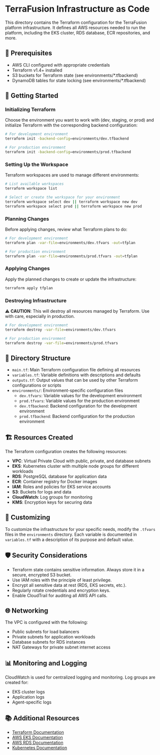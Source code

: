 # TerraFusion Infrastructure as Code

This directory contains the Terraform configuration for the TerraFusion platform infrastructure. It defines all AWS resources needed to run the platform, including the EKS cluster, RDS database, ECR repositories, and more.

## 📝 Prerequisites

- AWS CLI configured with appropriate credentials
- Terraform v1.4+ installed
- S3 buckets for Terraform state (see environments/*.tfbackend)
- DynamoDB tables for state locking (see environments/*.tfbackend)

## 🚀 Getting Started

### Initializing Terraform

Choose the environment you want to work with (dev, staging, or prod) and initialize Terraform with the corresponding backend configuration:

```bash
# For development environment
terraform init -backend-config=environments/dev.tfbackend

# For production environment
terraform init -backend-config=environments/prod.tfbackend
```

### Setting Up the Workspace

Terraform workspaces are used to manage different environments:

```bash
# List available workspaces
terraform workspace list

# Select or create the workspace for your environment
terraform workspace select dev || terraform workspace new dev
terraform workspace select prod || terraform workspace new prod
```

### Planning Changes

Before applying changes, review what Terraform plans to do:

```bash
# For development environment
terraform plan -var-file=environments/dev.tfvars -out=tfplan

# For production environment
terraform plan -var-file=environments/prod.tfvars -out=tfplan
```

### Applying Changes

Apply the planned changes to create or update the infrastructure:

```bash
terraform apply tfplan
```

### Destroying Infrastructure

⚠️ **CAUTION**: This will destroy all resources managed by Terraform. Use with care, especially in production.

```bash
# For development environment
terraform destroy -var-file=environments/dev.tfvars

# For production environment
terraform destroy -var-file=environments/prod.tfvars
```

## 📁 Directory Structure

- `main.tf`: Main Terraform configuration file defining all resources
- `variables.tf`: Variable definitions with descriptions and defaults
- `outputs.tf`: Output values that can be used by other Terraform configurations or scripts
- `environments/`: Environment-specific configuration files
  - `dev.tfvars`: Variable values for the development environment
  - `prod.tfvars`: Variable values for the production environment
  - `dev.tfbackend`: Backend configuration for the development environment
  - `prod.tfbackend`: Backend configuration for the production environment

## 🏗️ Resources Created

The Terraform configuration creates the following resources:

- **VPC**: Virtual Private Cloud with public, private, and database subnets
- **EKS**: Kubernetes cluster with multiple node groups for different workloads
- **RDS**: PostgreSQL database for application data
- **ECR**: Container registry for Docker images
- **IAM**: Roles and policies for EKS service accounts
- **S3**: Buckets for logs and data
- **CloudWatch**: Log groups for monitoring
- **KMS**: Encryption keys for securing data

## 🔧 Customizing

To customize the infrastructure for your specific needs, modify the `.tfvars` files in the `environments` directory. Each variable is documented in `variables.tf` with a description of its purpose and default value.

## 🛡️ Security Considerations

- Terraform state contains sensitive information. Always store it in a secure, encrypted S3 bucket.
- Use IAM roles with the principle of least privilege.
- Encrypt all sensitive data at rest (RDS, EKS secrets, etc.).
- Regularly rotate credentials and encryption keys.
- Enable CloudTrail for auditing all AWS API calls.

## 🌐 Networking

The VPC is configured with the following:

- Public subnets for load balancers
- Private subnets for application workloads
- Database subnets for RDS instances
- NAT Gateways for private subnet internet access

## 📊 Monitoring and Logging

CloudWatch is used for centralized logging and monitoring. Log groups are created for:

- EKS cluster logs
- Application logs
- Agent-specific logs

## 📚 Additional Resources

- [Terraform Documentation](https://www.terraform.io/docs)
- [AWS EKS Documentation](https://docs.aws.amazon.com/eks/)
- [AWS RDS Documentation](https://docs.aws.amazon.com/rds/)
- [Kubernetes Documentation](https://kubernetes.io/docs/)